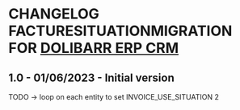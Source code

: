 # CHANGELOG FACTURESITUATIONMIGRATION FOR [DOLIBARR ERP CRM](https://www.dolibarr.org)

## 1.0 - 01/06/2023 - Initial version
TODO -> loop on each entity to set INVOICE_USE_SITUATION 2
